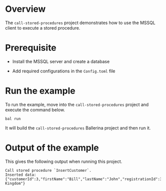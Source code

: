 # Overview

The `call-stored-procedures` project demonstrates how to use the MSSQL client to execute a stored procedure.

# Prerequisite

* Install the MSSQL server and create a database

* Add required configurations in the `Config.toml` file

# Run the example

To run the example, move into the `call-stored-procedures` project and execute the command below.

```shell
bal run
```
It will build the `call-stored-procedures` Ballerina project and then run it.

# Output of the example

This gives the following output when running this project.

```shell
Call stored procedure `InsertCustomer`.
Inserted data: {"customerId":3,"firstName":"Bill","lastName":"John","registrationId":3,"creditLimit":5000.0,"country":"United Kingdom"}
```